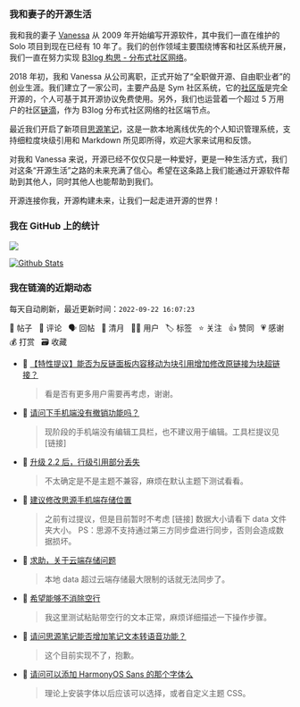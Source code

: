 ### 我和妻子的开源生活

我和我的妻子 [Vanessa](https://github.com/Vanessa219) 从 2009 年开始编写开源软件，其中我们一直在维护的 Solo 项目到现在已经有 10 年了。我们的创作领域主要围绕博客和社区系统开展，我们一直在努力实现 [B3log 构思 - 分布式社区网络](https://ld246.com/article/1546941897596)。

2018 年初，我和 Vanessa 从公司离职，正式开始了“全职做开源、自由职业者”的创业生涯。我们建立了一家公司，主要产品是 Sym 社区系统，它的[社区版](https://github.com/88250/symphony)是完全开源的，个人可基于其开源协议免费使用。另外，我们也运营着一个超过 5 万用户的社区[链滴](https://ld246.com)，作为 B3log 分布式社区网络的社区端节点。

最近我们开启了新项目[思源笔记](https://github.com/siyuan-note/siyuan)，这是一款本地离线优先的个人知识管理系统，支持细粒度块级引用和 Markdown 所见即所得，欢迎大家来试用和反馈。

对我和 Vanessa 来说，开源已经不仅仅只是一种爱好，更是一种生活方式，我们对这条“开源生活”之路的未来充满了信心。希望在这条路上我们能通过开源软件帮助到其他人，同时其他人也能帮助到我们。

开源连接你我，开源构建未来，让我们一起走进开源的世界！

### 我在 GitHub 上的统计

<a title="Hits" target="_blank" href="https://github.com/88250/88250"><img src="https://hits.b3log.org/88250/88250.svg"></a>

[![Github Stats](https://github-readme-stats.vercel.app/api?username=88250&theme=tokyonight&show_icons=true)](https://github.com/88250)

<!--events start -->

### 我在链滴的近期动态

每天自动刷新，最近更新时间：`2022-09-22 16:07:23`

📝 帖子 &nbsp; 💬 评论 &nbsp; 🗣 回帖 &nbsp; 🌙 清月 &nbsp; 👨‍💻 用户 &nbsp; 🏷️ 标签 &nbsp; ⭐️ 关注 &nbsp; 👍 赞同 &nbsp; 💗 感谢 &nbsp; 💰 打赏 &nbsp; 🗃 收藏

* 💬 [【特性提议】能否为反链面板内容移动为块引用增加修改原链接为块超链接？](https://ld246.com/article/1663833057872/comment/1663833618079#comments)

  > 看是否有更多用户需要再考虑，谢谢。
* 💬 [请问下手机端没有撤销功能吗？](https://ld246.com/article/1663830773285/comment/1663830974092#comments)

  > 现阶段的手机端没有编辑工具栏，也不建议用于编辑。工具栏提议见 [链接]
* 💬 [升级 2.2 后，行级引用部分丢失](https://ld246.com/article/1663827769252/comment/1663830866542#comments)

  > 不太确定是不是主题不兼容，麻烦在默认主题下测试看看。
* 💬 [建议修改思源手机端存储位置](https://ld246.com/article/1663824758130/comment/1663830353356#comments)

  > 之前有过提议，但是目前暂时不考虑 [链接] 数据大小请看下 data 文件夹大小。 PS：思源不支持通过第三方同步盘进行同步，否则会造成数据损坏。
* 💬 [求助，关于云端存储问题](https://ld246.com/article/1663821404126/comment/1663824233505#comments)

  > 本地 data 超过云端存储最大限制的话就无法同步了。
* 💬 [希望能够不消除空行](https://ld246.com/article/1663817822026/comment/1663818205668#comments)

  > 我这里测试粘贴带空行的文本正常，麻烦详细描述一下操作步骤。
* 💬 [请问思源笔记能否增加笔记文本转语音功能？](https://ld246.com/article/1663817484647/comment/1663818150753#comments)

  > 这个目前实现不了，抱歉。
* 💬 [请问可以添加 HarmonyOS Sans 的那个字体么](https://ld246.com/article/1663815814005/comment/1663815989142#comments)

  > 理论上安装字体以后应该可以选择，或者自定义主题 CSS。


<!--events end -->
